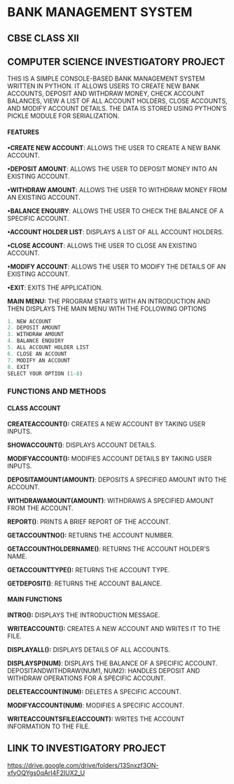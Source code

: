 # BANK MANAGEMENT SYSTEM
## CBSE CLASS XII 
## COMPUTER SCIENCE INVESTIGATORY PROJECT 

THIS IS A SIMPLE CONSOLE-BASED BANK MANAGEMENT SYSTEM WRITTEN IN PYTHON. IT ALLOWS USERS TO CREATE NEW BANK ACCOUNTS, DEPOSIT AND WITHDRAW MONEY, CHECK ACCOUNT BALANCES, VIEW A LIST OF ALL ACCOUNT HOLDERS, CLOSE ACCOUNTS, AND MODIFY ACCOUNT DETAILS. THE DATA IS STORED USING PYTHON'S PICKLE MODULE FOR SERIALIZATION.

#### FEATURES
**•CREATE NEW ACCOUNT**: ALLOWS THE USER TO CREATE A NEW BANK ACCOUNT.

**•DEPOSIT AMOUNT**: ALLOWS THE USER TO DEPOSIT MONEY INTO AN EXISTING ACCOUNT.

**•WITHDRAW AMOUNT**: ALLOWS THE USER TO WITHDRAW MONEY FROM AN EXISTING ACCOUNT.

**•BALANCE ENQUIRY**: ALLOWS THE USER TO CHECK THE BALANCE OF A SPECIFIC ACCOUNT.

**•ACCOUNT HOLDER LIST**: DISPLAYS A LIST OF ALL ACCOUNT HOLDERS.

**•CLOSE ACCOUNT**: ALLOWS THE USER TO CLOSE AN EXISTING ACCOUNT.

**•MODIFY ACCOUNT**: ALLOWS THE USER TO MODIFY THE DETAILS OF AN EXISTING ACCOUNT.

**•EXIT**: EXITS THE APPLICATION.



**MAIN MENU:** THE PROGRAM STARTS WITH AN INTRODUCTION AND THEN DISPLAYS THE MAIN MENU WITH THE FOLLOWING OPTIONS




```python
1. NEW ACCOUNT
2. DEPOSIT AMOUNT
3. WITHDRAW AMOUNT
4. BALANCE ENQUIRY
5. ALL ACCOUNT HOLDER LIST
6. CLOSE AN ACCOUNT
7. MODIFY AN ACCOUNT
8. EXIT
SELECT YOUR OPTION (1-8)

```


### FUNCTIONS AND METHODS
#### CLASS ACCOUNT


**CREATEACCOUNT():** CREATES A NEW ACCOUNT BY TAKING USER INPUTS.


**SHOWACCOUNT()**: DISPLAYS ACCOUNT DETAILS.


**MODIFYACCOUNT():** MODIFIES ACCOUNT 
DETAILS BY TAKING USER INPUTS.


**DEPOSITAMOUNT(AMOUNT)**: DEPOSITS A SPECIFIED AMOUNT INTO THE ACCOUNT.


**WITHDRAWAMOUNT(AMOUNT)**: WITHDRAWS A SPECIFIED AMOUNT FROM THE ACCOUNT.


**REPORT()**: PRINTS A BRIEF REPORT OF THE ACCOUNT.


**GETACCOUNTNO():** RETURNS THE ACCOUNT NUMBER.



**GETACCOUNTHOLDERNAME()**: RETURNS THE ACCOUNT HOLDER'S NAME.


**GETACCOUNTTYPE():** RETURNS THE ACCOUNT TYPE.


**GETDEPOSIT()**: RETURNS THE ACCOUNT BALANCE.


#### MAIN FUNCTIONS


**INTRO():** DISPLAYS THE INTRODUCTION MESSAGE.


**WRITEACCOUNT():** CREATES A NEW ACCOUNT AND WRITES IT TO THE FILE.


**DISPLAYALL():** DISPLAYS DETAILS OF ALL ACCOUNTS.


**DISPLAYSP(NUM)**: DISPLAYS THE BALANCE OF A SPECIFIC ACCOUNT.
DEPOSITANDWITHDRAW(NUM1, NUM2): HANDLES DEPOSIT AND WITHDRAW OPERATIONS FOR A SPECIFIC ACCOUNT.


**DELETEACCOUNT(NUM):** DELETES A SPECIFIC ACCOUNT.


**MODIFYACCOUNT(NUM)**: MODIFIES A SPECIFIC ACCOUNT.


**WRITEACCOUNTSFILE(ACCOUNT):** WRITES THE ACCOUNT INFORMATION TO THE FILE.
    




##  LINK TO INVESTIGATORY PROJECT 
https://drive.google.com/drive/folders/13Snxzf3ON-xfyOQYgs0qArI4F2IUX2_U


